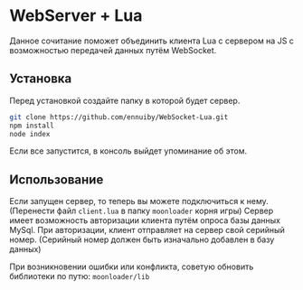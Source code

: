 # WebServer + Lua

Данное сочитание поможет объединить клиента Lua с сервером на JS с возможностью передачей данных путём WebSocket.

## Установка

Перед установкой создайте папку в которой будет сервер.

```sh
git clone https://github.com/ennuiby/WebSocket-Lua.git
npm install
node index
```

Если все запустится, в консоль выйдет упоминание об этом.

## Использование

Если запущен сервер, то теперь вы можете подключиться к нему.(Перенести файл ```client.lua``` в папку ```moonloader``` корня игры)
Сервер имеет возможность авторизации клиента путём опроса базы данных MySql.
При авторизации, клиент отправляет на сервер свой серийный номер. (Серийный номер должен быть изначально добавлен в базу данных)

При возникновении ошибки или конфликта, советую обновить библиотеки по путю: ```moonloader/lib```

